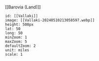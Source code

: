 
[[Barovia (Land)]]
```leaflet
id: [[Vallaki]]
image: [[Vallaki-20240510213058597.webp]]
height: 500px
lat: 50
long: 50
minZoom: 1
maxZoom: 5
defaultZoom: 2
unit: miles
scale: 1
```
